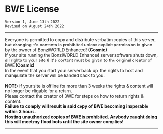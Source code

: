 # BWE License
`Version 1, June 13th 2022`
<br>
`Revised on August 24th 2022`
<hr>

Everyone is permitted to copy and distribute verbatim copies of this server, <br>but changing it's contents is prohibited unless explicit permission is given by the owner of BonziWORLD Enhanced! <b>(Cosmic)</b>
<br>
If your site running the BonziWORLD Enhanced server software shuts down, all rights to your site & it's content must be given to the original creator of BWE <b>(Cosmic)</b>
<br>
In the event that you start your server back up, the rights to host and manipulate the server will be handed back to you.
<br>
<br>
<b>NOTE:</b> if your site is offline for more than 3 weeks the rights & content will no longer be eligable for a return.
<br>
Please contact the creator of BWE for steps on how to return rights & content.
<br>
<b>Failure to comply will result in said copy of BWE becoming inoperable within 3 hours.</b>
<br>
<b>Hosting unauthorized copies of BWE is prohibited. Anybody caught doing this will meet my flood bots until the site owner complies!</b>

<hr>
